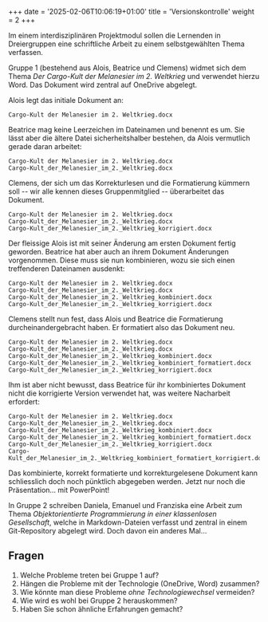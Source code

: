 +++
date = '2025-02-06T10:06:19+01:00'
title = 'Versionskontrolle'
weight = 2
+++

Im einem interdisziplinären Projektmodul sollen die Lernenden in Dreiergruppen
eine schriftliche Arbeit zu einem selbstgewählten Thema verfassen.

Gruppe 1 (bestehend aus Alois, Beatrice und Clemens) widmet sich dem Thema _Der
Cargo-Kult der Melanesier im 2. Weltkrieg_ und verwendet hierzu Word. Das
Dokument wird zentral auf OneDrive abgelegt.

Alois legt das initiale Dokument an:

    Cargo-Kult der Melanesier im 2. Weltkrieg.docx

Beatrice mag keine Leerzeichen im Dateinamen und benennt es um. Sie lässt aber
die ältere Datei sicherheitshalber bestehen, da Alois vermutlich gerade daran
arbeitet:

    Cargo-Kult der Melanesier im 2. Weltkrieg.docx
    Cargo-Kult_der_Melanesier_im_2._Weltkrieg.docx

Clemens, der sich um das Korrekturlesen und die Formatierung kümmern soll -- wir
alle kennen dieses Gruppenmitglied -- überarbeitet das Dokument.

    Cargo-Kult der Melanesier im 2. Weltkrieg.docx
    Cargo-Kult_der_Melanesier_im_2._Weltkrieg.docx
    Cargo-Kult_der_Melanesier_im_2._Weltkrieg_korrigiert.docx

Der fleissige Alois ist mit seiner Änderung am ersten Dokument fertig geworden.
Beatrice hat aber auch an ihrem Dokument Änderungen vorgenommen. Diese muss sie
nun kombinieren, wozu sie sich einen treffenderen Dateinamen ausdenkt:

    Cargo-Kult der Melanesier im 2. Weltkrieg.docx
    Cargo-Kult_der_Melanesier_im_2._Weltkrieg.docx
    Cargo-Kult_der_Melanesier_im_2._Weltkrieg_kombiniert.docx
    Cargo-Kult_der_Melanesier_im_2._Weltkrieg_korrigiert.docx

Clemens stellt nun fest, dass Alois und Beatrice die Formatierung
durcheinandergebracht haben. Er formatiert also das Dokument neu.

    Cargo-Kult der Melanesier im 2. Weltkrieg.docx
    Cargo-Kult_der_Melanesier_im_2._Weltkrieg.docx
    Cargo-Kult_der_Melanesier_im_2._Weltkrieg_kombiniert.docx
    Cargo-Kult_der_Melanesier_im_2._Weltkrieg_kombiniert_formatiert.docx
    Cargo-Kult_der_Melanesier_im_2._Weltkrieg_korrigiert.docx

Ihm ist aber nicht bewusst, dass Beatrice für ihr kombiniertes Dokument nicht
die korrigierte Version verwendet hat, was weitere Nacharbeit erfordert:

    Cargo-Kult der Melanesier im 2. Weltkrieg.docx
    Cargo-Kult_der_Melanesier_im_2._Weltkrieg.docx
    Cargo-Kult_der_Melanesier_im_2._Weltkrieg_kombiniert.docx
    Cargo-Kult_der_Melanesier_im_2._Weltkrieg_kombiniert_formatiert.docx
    Cargo-Kult_der_Melanesier_im_2._Weltkrieg_korrigiert.docx
    Cargo-Kult_der_Melanesier_im_2._Weltkrieg_kombiniert_formatiert_korrigiert.docx

Das kombinierte, korrekt formatierte und korrekturgelesene Dokument kann
schliesslich doch noch pünktlich abgegeben werden. Jetzt nur noch die
Präsentation… mit PowerPoint!

In Gruppe 2 schreiben Daniela, Emanuel und Franziska eine Arbeit zum Thema
_Objektorientierte Programmierung in einer klassenlosen Gesellschaft_, welche in
Markdown-Dateien verfasst und zentral in einem Git-Repository abgelegt wird.
Doch davon ein anderes Mal…

## Fragen

1. Welche Probleme treten bei Gruppe 1 auf?
2. Hängen die Probleme mit der Technologie (OneDrive, Word) zusammen?
3. Wie könnte man diese Probleme _ohne Technologiewechsel_ vermeiden?
4. Wie wird es wohl bei Gruppe 2 herauskommen?
5. Haben Sie schon ähnliche Erfahrungen gemacht?
